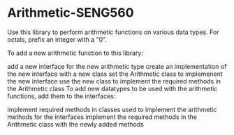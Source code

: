 # Arithmetic-SENG560

Use this library to perform arithmetic functions on various data types. For octals, prefix an integer with a "0".

To add a new arithmetic function to this library:

add a new interface for the new arithmetic type
create an implementation of the new interface with a new class
set the Arithmetic class to implemenent the new interface
use the new class to implement the required methods in the Arithmetic class
To add new datatypes to be used with the arithmetic functions, add them to the interfaces:

implement required methods in classes used to implement the arithmetic methods for the interfaces
implement the required methods in the Arithmetic class with the newly added methods
